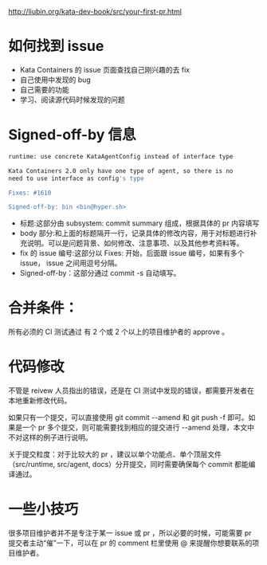 
http://liubin.org/kata-dev-book/src/your-first-pr.html

# 如何找到 issue
- Kata Containers 的 issue 页面查找自己刚兴趣的去 fix
- 自己使用中发现的 bug
- 自己需要的功能
- 学习、阅读源代码时候发现的问题

# Signed-off-by 信息
```bash
runtime: use concrete KataAgentConfig instead of interface type

Kata Containers 2.0 only have one type of agent, so there is no
need to use interface as config's type

Fixes: #1610

Signed-off-by: bin <bin@hyper.sh>
```
- 标题:这部分由 subsystem: commit summary 组成，根据具体的 pr 内容填写
- body 部分:和上面的标题隔开一行，记录具体的修改内容，用于对标题进行补充说明。可以是问题背景、如何修改、注意事项、以及其他参考资料等。
- fix 的 issue 编号:这部分以 Fixes: 开始，后面跟 issue 编号，如果有多个 issue， issue 之间用逗号分隔。
- Signed-off-by：这部分通过 commit -s 自动填写。

# 合并条件：

所有必须的 CI 测试通过
有 2 个或 2 个以上的项目维护者的 approve 。

# 代码修改
不管是 reivew 人员指出的错误，还是在 CI 测试中发现的错误，都需要开发者在本地重新修改代码。

如果只有一个提交，可以直接使用 git commit --amend 和 git push -f 即可。如果是一个 pr 多个提交，则可能需要找到相应的提交进行 --amend 处理，本文中不对这样的例子进行说明。

关于提交粒度：对于比较大的 pr ，建议以单个功能点、单个顶层文件（src/runtime, src/agent, docs）分开提交，同时需要确保每个 commit 都能编译通过。

# 一些小技巧
很多项目维护者并不是专注于某一 issue 或 pr ，所以必要的时候，可能需要 pr 提交者主动“催”一下，可以在 pr 的 comment 栏里使用 @ 来提醒你想要联系的项目维护者。
